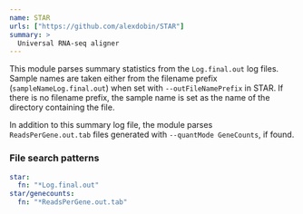 ```yaml
---
name: STAR
urls: ["https://github.com/alexdobin/STAR"]
summary: >
  Universal RNA-seq aligner
---
```


<!--
~~~~~ DO NOT EDIT ~~~~~
This file is autogenerated from the MultiQC module python docstring.
Do not edit the markdown, it will be overwritten.

File path for the source of this content: multiqc/modules/star/star.py
~~~~~~~~~~~~~~~~~~~~~~~
-->

This module parses summary statistics from the `Log.final.out` log files.
Sample names are taken either from the filename prefix (`sampleNameLog.final.out`)
when set with `--outFileNamePrefix` in STAR. If there is no filename prefix,
the sample name is set as the name of the directory containing the file.

In addition to this summary log file, the module parses `ReadsPerGene.out.tab`
files generated with `--quantMode GeneCounts`, if found.

### File search patterns

```yaml
star:
  fn: "*Log.final.out"
star/genecounts:
  fn: "*ReadsPerGene.out.tab"
```
